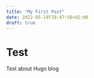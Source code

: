 ```yaml
---
title: "My First Post"
date: 2022-05-19T19:47:58+02:00
draft: true
---
```


# Test
Test about Hugo blog
